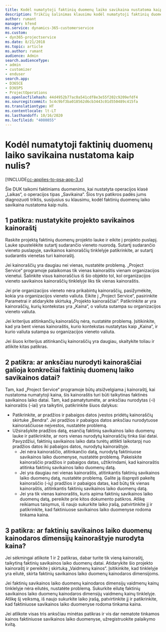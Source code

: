 ```yaml
---
title: Kodėl numatytoji faktinių duomenų laiko savikaina nustatoma kaip nulis?
description: Trikčių šalinimas klausimu kodėl numatytoji faktinių duomenų laiko savikaina nustatoma kaip 0.
author: rumant
manager: kfend
ms.service: dynamics-365-customerservice
ms.custom:
- dyn365-projectservice
ms.date: 8/21/2018
ms.topic: article
ms.author: rumant
audience: Admin
search.audienceType:
- admin
- customizer
- enduser
search.app:
- D365CE
- D365PS
- ProjectOperations
ms.openlocfilehash: 44d4952b77ac0a541cdf8e3e55f202c9209efdf4
ms.sourcegitcommit: 5c4c9bf3ba018562d6cb3443c01d550489c415fa
ms.translationtype: HT
ms.contentlocale: lt-LT
ms.lasthandoff: 10/16/2020
ms.locfileid: "4080855"
---
```

# <a name="why-is-the-price-defaulting-to-zero-on-time-cost-actuals"></a>Kodėl numatytoji faktinių duomenų laiko savikaina nustatoma kaip nulis?

[!INCLUDE[cc-applies-to-psa-app-3.x](../includes/cc-applies-to-psa-app-3x.md)]

Šie DUK taikomi faktiniams duomenims, kai nustatyta operacijos klasė „Laikas“, o operacijos tipas „Savikaina“. Šios trys patikros padės jums diagnozuoti triktis, susijusius su klausimu, kodėl faktinių duomenų laiko savikaina nustatoma kaip nulis.
 
## <a name="check-1-identify-the-cost-price-list-for-the-project"></a>1 patikra: nustatykite projekto savikainos kainoraštį

Raskite projektą faktinių duomenų projekto lauke ir eikite į projekto puslapį. Lauke spustelėkite sutartį sudarančio vieneto nuorodą. Sutartį sudarančio vieneto puslapyje, savikainos kainoraščių tinklelyje patikrinkite, ar sutartį sudarantis vienetas turi kainoraštį.

Jei kainoraščių yra daugiau nei vienas, nustatėte problemą. „Project Service“ programoje palaikomas tik vienas kainoraštis vienam organizacijos vienetui. Šalinkite visus kainoraščius iš šio objekto tol, kol organizacijos vieneto savikainos kainoraščių tinklelyje liks tik vienas kainoraštis.

Jei prie organizacijos vieneto nėra prikabintų kainoraščių, pasižymėkite, kokia yra organizacijos vieneto valiuta. Eikite į „Project Service“, pasirinkite Parametrai ir atidarykite skirtuką „Projekto kainoraščiai“. Patikrinkite ar yra kainoraščių, kurių kontekstas yra „Kaina“, o valiuta sutampa su organizacijos vieneto valiuta.
 
Jei kriterijus atitinkančių kainoraščių nėra, nustatėte problemą. Įsitikinkite, kad yra bent vienas kainoraštis, kurio kontekstas nustatytas kaip „Kaina“, ir kurio valiuta sutampa su organizacijos vieneto valiuta.

Jei šiuos kriterijus atitinkančių kainoraščių yra daugiau, skaitykite toliau ir atlikite kitas patikras.

## <a name="check-2-are-any-of-the-price-lists-identified-above-valid-for-the-specific-date-of-the-time-cost-actual"></a>2 patikra: ar anksčiau nurodyti kainoraščiai galioja konkrečiai faktinių duomenų laiko savikainos datai?

Tam, kad „Project Service“ programoje būtų atsižvelgiama į kainoraštį, kai nustatoma numatytoji kaina, šis kainoraštis turi būti taikytinas faktinės savikainos laiko datai. Tam, kad pamatytumėte, ar anksčiau nurodytas (-i) kainoraštis (-iai) yra taikytini, patikrinkite šiuos dalykus:

- Patikrinkite, ar pradžios ir pabaigos datos įvestos pridėtų kainoraščių skirtuke „Bendra“. Jei pradžios ir pabaigos datos anksčiau nurodytuose kainoraščiuose neįvestos, nustatėte problemą. 
- Užsirašykite pradžios datą, esančią faktinių savikainos laiko duomenų lauke ir patikrinkite, ar nors vienas nurodytų kainoraščių tinka šiai datai. Pavyzdžiui, faktinių savikainos laiko data turėtų atitikti laikotarpį nuo pradžios datos iki pabaigos datos, nurodytų kainoraštyje. 
    - Jei nėra kainoraščio, atitinkančio datą, nurodytą faktiniuose savikainos laiko duomenyse, nustatėte problemą. Pakeiskite kainoraščio pradžios ir pabaigos datas, užtikrindami, kad kainoraštis atitinka faktinių savikainos laiko duomenų datą. 
    - Jei yra daugiau nei vienas kainoraštis, atitinkantis faktinių savikainos laiko duomenų datą, nustatėte problemą. Galite ją išspręsti pakeitę kainoraščio (-ių) pradžios ir pabaigos datas, kad būtų tik vienas kainoraštis, atitinkantis faktinių savikainos laiko duomenų datą. 
    - Jei yra tik vienas kainoraštis, kuris apima faktinių savikainos laiko duomenų datą, pereikite prie kitos dokumento patikros.
Atlikę reikiamus taisymus, iš naujo sukurkite laiko įrašą, patvirtinkite jį ir patikrinkite, kad faktiniuose savikainos laiko duomenyse rodoma tinkama kaina.

## <a name="check-3-is-there-a-price-in-the-price-list-for-the-pricing-dimensions-on-the-time-cost-actual"></a>3 patikra: ar faktinių savikainos laiko duomenų kainodaros dimensijų kainoraštyje nurodyta kaina?

Jei sėkmingai atlikote 1 ir 2 patikras, dabar turite tik vieną kainoraštį, taikytiną faktinių savikainos laiko duomenų datai. Atidarykite šio projekto kainoraštį ir pereikite į skirtuką „Vaidmenų kainos“. Įsitikinkite, kad tinklelyje yra eilutė, skirta faktinių savikainos laiko duomenų kainodaros dimensijoms.

Jei faktinių savikainos laiko duomenų kainodaros dimensijų vaidmenų kainų tinklelyje nėra eilutės, nustatėte problemą. Sukurkite eilutę faktinių savikainos laiko duomenų kainodaros dimensijų vaidmenų kainų tinklelyje. Atlikę šį veiksmą, iš naujo sukurkite laiko įrašą, patvirtinkite jį ir patikrinkite, kad faktiniuose savikainos laiko duomenyse rodoma tinkama kaina.
 
Jei atlikote visas tris anksčiau minėtas patikras ir vis dar nematote tinkamos kainos faktiniuose savikainos laiko duomenyse, užregistruokite palaikymo kvitą.



